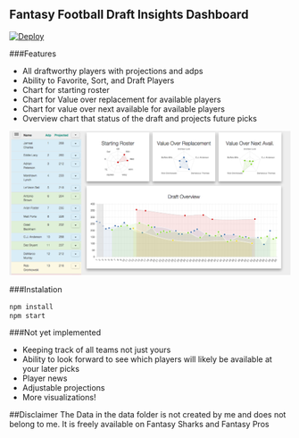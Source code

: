 ## Fantasy Football Draft Insights Dashboard
[![Deploy](https://www.herokucdn.com/deploy/button.png)](https://heroku.com/deploy)

###Features
* All draftworthy players with projections and adps
* Ability to Favorite, Sort, and Draft Players
* Chart for starting roster
* Chart for Value over replacement for available players
* Chart for value over next available for available players
* Overview chart that status of the draft and projects future picks

![alt tag](./docs/screenshot.png)

###Instalation
```
npm install
npm start
```

###Not yet implemented
* Keeping track of all teams not just yours
* Ability to look forward to see which players will likely be available at your later picks
* Player news
* Adjustable projections
* More visualizations!

##Disclaimer
The Data in the data folder is not created by me and does not belong to me.  It is freely available on Fantasy Sharks and Fantasy Pros
